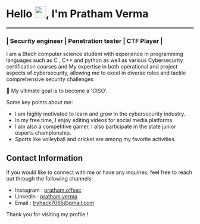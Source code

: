 
<h1 align="left">Hello <img src="https://raw.githubusercontent.com/MartinHeinz/MartinHeinz/master/wave.gif" width="30px">, I'm Pratham Verma</h1>
<hr style="height:4px;border-width:0;color:gray;background-color:gray">
<h3 align="left">| Security engineer | Penetration tester | CTF Player |</h3>
 I am a Btech computer science student with experience in programming languages such as C , C++ and python as well as various Cybersecurity certification courses and My expertise in both operational and project aspects of cybersecurity, allowing me to excel in diverse roles and tackle comprehensive security challenges

🚀 My ultimate goal is to become a 'CISO'. 

Some key points about me:

- I am highly motivated to learn and grow in the cybersecurity industry.
- In my free time, I enjoy editing videos for social media platforms.
- I am also a competitive gamer, I also participate in the state junior esports championship.
- Sports like volleyball and cricket are among my favorite activities.

## Contact Information

If you would like to connect with me or have any inquiries, feel free to reach out through the following channels:

- Instagram : [pratham.offsec](https://www.instagram.com/pratham.offsec/)
- Linkedin :  [pratham verma](https://www.linkedin.com/in/pratham-tech/)
- Email : tryhack7065@gmail.com

Thank you for visiting my profile !
